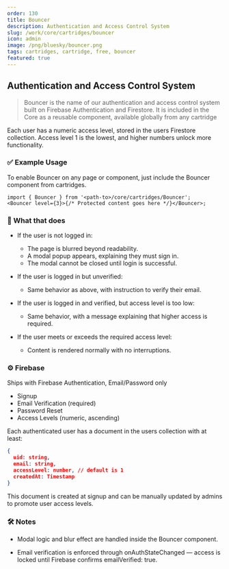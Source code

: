 ```yaml
---
order: 130
title: Bouncer
description: Authentication and Access Control System
slug: /work/core/cartridges/bouncer
icon: admin
image: /png/bluesky/bouncer.png
tags: cartridges, cartridge, free, bouncer
featured: true
---
```


## Authentication and Access Control System

> Bouncer is the name of our authentication and access control system built on Firebase Authentication and Firestore. It is included in the Core as a reusable component, available globally from any cartridge

Each user has a numeric access level, stored in the users Firestore collection. Access level 1 is the lowest, and higher numbers unlock more functionality.

### ✅ Example Usage

To enable Bouncer on any page or component, just include the Bouncer component from cartridges.

```tsx
import { Bouncer } from '<path-to>/core/cartridges/Bouncer';
<Bouncer level={3}>{/* Protected content goes here */}</Bouncer>;
```

### 🔐 What that does

- If the user is not logged in:

  - The page is blurred beyond readability.
  - A modal popup appears, explaining they must sign in.
  - The modal cannot be closed until login is successful.

- If the user is logged in but unverified:

  - Same behavior as above, with instruction to verify their email.

- If the user is logged in and verified, but access level is too low:

  - Same behavior, with a message explaining that higher access is required.

- If the user meets or exceeds the required access level:
  - Content is rendered normally with no interruptions.

### ⚙️ Firebase

Ships with Firebase Authentication, Email/Password only

- Signup
- Email Verification (required)
- Password Reset
- Access Levels (numeric, ascending)

Each authenticated user has a document in the users collection with at least:

```json
{
  uid: string,
  email: string,
  accessLevel: number, // default is 1
  createdAt: Timestamp
}
```

This document is created at signup and can be manually updated by admins to promote user access levels.

### 🛠 Notes

- Modal logic and blur effect are handled inside the Bouncer component.

- Email verification is enforced through onAuthStateChanged — access is locked until Firebase confirms emailVerified: true.

